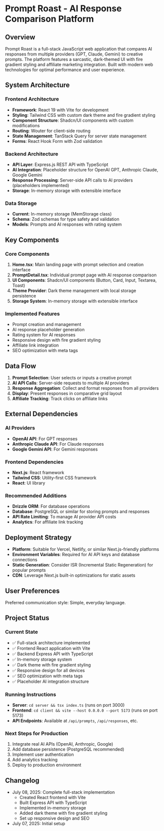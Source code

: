 # Prompt Roast - AI Response Comparison Platform

## Overview

Prompt Roast is a full-stack JavaScript web application that compares AI responses from multiple providers (GPT, Claude, Gemini) to creative prompts. The platform features a sarcastic, dark-themed UI with fire gradient styling and affiliate marketing integration. Built with modern web technologies for optimal performance and user experience.

## System Architecture

### Frontend Architecture
- **Framework**: React 19 with Vite for development
- **Styling**: Tailwind CSS with custom dark theme and fire gradient styling
- **Component Structure**: Shadcn/UI components with custom modifications
- **Routing**: Wouter for client-side routing
- **State Management**: TanStack Query for server state management
- **Forms**: React Hook Form with Zod validation

### Backend Architecture
- **API Layer**: Express.js REST API with TypeScript
- **AI Integration**: Placeholder structure for OpenAI GPT, Anthropic Claude, Google Gemini
- **Response Processing**: Server-side API calls to AI providers (placeholders implemented)
- **Storage**: In-memory storage with extensible interface

### Data Storage
- **Current**: In-memory storage (MemStorage class)
- **Schema**: Zod schemas for type safety and validation
- **Models**: Prompts and AI responses with rating system

## Key Components

### Core Components
1. **Home.tsx**: Main landing page with prompt selection and creation interface
2. **PromptDetail.tsx**: Individual prompt page with AI response comparison
3. **UI Components**: Shadcn/UI components (Button, Card, Input, Textarea, Toast)
4. **Theme Provider**: Dark theme management with local storage persistence
5. **Storage System**: In-memory storage with extensible interface

### Implemented Features
- Prompt creation and management
- AI response placeholder generation
- Rating system for AI responses
- Responsive design with fire gradient styling
- Affiliate link integration
- SEO optimization with meta tags

## Data Flow

1. **Prompt Selection**: User selects or inputs a creative prompt
2. **AI API Calls**: Server-side requests to multiple AI providers
3. **Response Aggregation**: Collect and format responses from all providers
4. **Display**: Present responses in comparative grid layout
5. **Affiliate Tracking**: Track clicks on affiliate links

## External Dependencies

### AI Providers
- **OpenAI API**: For GPT responses
- **Anthropic Claude API**: For Claude responses  
- **Google Gemini API**: For Gemini responses

### Frontend Dependencies
- **Next.js**: React framework
- **Tailwind CSS**: Utility-first CSS framework
- **React**: UI library

### Recommended Additions
- **Drizzle ORM**: For database operations
- **Database**: PostgreSQL or similar for storing prompts and responses
- **API Rate Limiting**: To manage AI provider API costs
- **Analytics**: For affiliate link tracking

## Deployment Strategy

- **Platform**: Suitable for Vercel, Netlify, or similar Next.js-friendly platforms
- **Environment Variables**: Required for AI API keys and database connections
- **Static Generation**: Consider ISR (Incremental Static Regeneration) for popular prompts
- **CDN**: Leverage Next.js built-in optimizations for static assets

## User Preferences

Preferred communication style: Simple, everyday language.

## Project Status

### Current State
- ✅ Full-stack architecture implemented
- ✅ Frontend React application with Vite
- ✅ Backend Express API with TypeScript
- ✅ In-memory storage system
- ✅ Dark theme with fire gradient styling
- ✅ Responsive design for all devices
- ✅ SEO optimization with meta tags
- ✅ Placeholder AI integration structure

### Running Instructions
- **Server**: `cd server && tsx index.ts` (runs on port 3000)
- **Frontend**: `cd client && vite --host 0.0.0.0 --port 5173` (runs on port 5173)
- **API Endpoints**: Available at `/api/prompts`, `/api/responses`, etc.

### Next Steps for Production
1. Integrate real AI APIs (OpenAI, Anthropic, Google)
2. Add database persistence (PostgreSQL recommended)
3. Implement user authentication
4. Add analytics tracking
5. Deploy to production environment

## Changelog

- July 08, 2025: Complete full-stack implementation
  - Created React frontend with Vite
  - Built Express API with TypeScript
  - Implemented in-memory storage
  - Added dark theme with fire gradient styling
  - Set up responsive design and SEO
- July 07, 2025: Initial setup